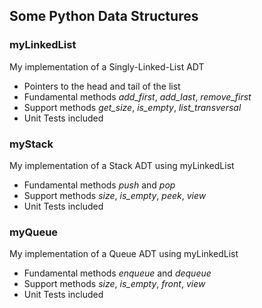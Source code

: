 ## Some Python Data Structures

### myLinkedList

My implementation of a Singly-Linked-List ADT
- Pointers to the head and tail of the list
- Fundamental methods *add_first*, *add_last*, *remove_first*
- Support methods *get_size*, *is_empty*, *list_transversal*
- Unit Tests included

### myStack

My implementation of a Stack ADT using myLinkedList
- Fundamental methods *push* and *pop*
- Support methods *size*, *is_empty*, *peek*, *view*
- Unit Tests included

### myQueue

My implementation of a Queue ADT using myLinkedList
- Fundamental methods *enqueue* and *dequeue*
- Support methods *size*, *is_empty*, *front*, *view*
- Unit Tests included
